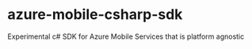 azure-mobile-csharp-sdk
=======================

Experimental c# SDK for Azure Mobile Services that is platform agnostic